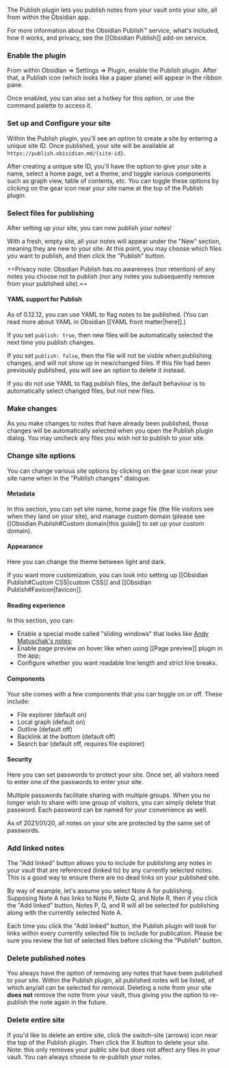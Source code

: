 The Publish plugin lets you publish notes from your vault onto your site, all from within the Obsidian app.

For more information about the Obsidian Publish™ service, what's included, how it works, and privacy, see the [[Obsidian Publish]] add-on service.

### Enable the plugin

From within Obsidian => Settings => Plugin, enable the Publish plugin. After that, a Publish icon (which looks like a paper plane) will appear in the ribbon pane.

Once enabled, you can also set a hotkey for this option, or use the command palette to access it.

### Set up and Configure your site

Within the Publish plugin, you'll see an option to create a site by entering a unique site ID. Once published, your site will be available at `https://publish.obisidian.md/{site-id}`.

After creating a unique site ID, you'll have the option to give your site a name, select a home page, set a theme, and toggle various components such as graph view, table of contents, etc. You can toggle these options by clicking on the gear icon near your site name at the top of the Publish plugin.

### Select files for publishing

After setting up your site, you can now publish your notes!

With a fresh, empty site, all your notes will appear under the "New" section, meaning they are new to your site. At this point, you may choose which files you want to publish, and then click the "Publish" button.

==Privacy note: Obsidian Publish has no awareness (nor retention) of any notes you choose not to publish (nor any notes you subsequently remove from your published site).==

#### YAML support for Publish

As of 0.12.12, you can use YAML to flag notes to be published. (You can read more about YAML in Obsidian [[YAML front matter|here]].)

If you set `publish: true`, then new files will be automatically selected the next time you publish changes.

If you set `publish: false`, then the file will not be visble when publishing changes, and will not show up in new/changed files. If this file had been previously published, you will see an option to delete it instead.

If you do not use YAML to flag publish files, the default behaviour is to automatically select changed files, but not new files.

### Make changes

As you make changes to notes that have already been published, those changes will be automatically selected when you open the Publish plugin dialog. You may uncheck any files you wish not to publish to your site.

### Change site options

You can change various site options by clicking on the gear icon near your site name when in the "Publish changes" dialogue.

#### Metadata

In this section, you can set site name, home page file (the file visitors see when they land on your site), and manage custom domain (please see [[Obsidian Publish#Custom domain|this guide]] to set up your custom domain).

#### Appearance

Here you can change the theme between light and dark.

If you want more customization, you can look into setting up [[Obsidian Publish#Custom CSS|custom CSS]] and [[Obsidian Publish#Favicon|favicon]].

#### Reading experience

In this section, you can:

- Enable a special mode called "sliding windows" that looks like [Andy Matuschak's notes](https://notes.andymatuschak.org/);
- Enable page preview on hover like when using [[Page preview]] plugin in the app;
- Configure whether you want readable line length and strict line breaks.

#### Components

Your site comes with a few components that you can toggle on or off. These include:

- File explorer (default on)
- Local graph (default on)
- Outline (default off)
- Backlink at the bottom (default off)
- Search bar (default off, requires file explorer)

#### Security

Here you can set passwords to protect your site. Once set, all visitors need to enter one of the passwords to enter your site.

Multiple passwords facilitate sharing with multiple groups. When you no longer wish to share with one group of visitors, you can simply delete that password. Each password can be named for your convenience as well.

As of 2021/01/20, all notes on your site are protected by the same set of passwords.

### Add linked notes

The "Add linked" button allows you to include for publishing any notes in your vault that are referenced (linked to) by any currently selected notes. This is a good way to ensure there are no dead links on your published site.

By way of example, let's assume you select Note A for publishing. Supposing Note A has links to Note P, Note Q, and Note R, then if you click the "Add linked" button, Notes P, Q, and R will all be selected for publishing along with the currently selected Note A.

Each time you click the "Add linked" button, the Publish plugin will look for links within every currently selected file to include for publication. Please be sure you review the list of selected files before clicking the "Publish" button.

### Delete published notes

You always have the option of removing any notes that have been published to your site. Within the Publish plugin, all published notes will be listed, of which any/all can be selected for removal. Deleting a note from your site **does not** remove the note from your vault, thus giving you the option to re-publish the note again in the future.

### Delete entire site

If you'd like to delete an entire site, click the switch-site (arrows) icon near the top of the Publish plugin. Then click the X button to delete your site. Note: this only removes your public site but does not affect any files in your vault. You can always choose to re-publish your notes. 

